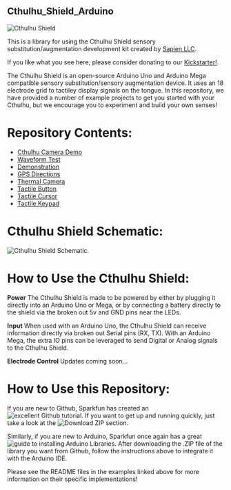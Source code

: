 ## Cthulhu_Shield_Arduino

![Cthulhu Shield](https://ksr-ugc.imgix.net/assets/023/898/915/445716db19d7a5d34502a584e91812b8_original.gif?ixlib=rb-1.1.0&w=680&fit=max&v=1548532149&auto=format&gif-q=50&q=92&s=bc67d6bd83fecd3067255431a1aef305)

This is a library for using the Cthulhu Shield sensory substitution/augmentation development kit created by [Sapien LLC](http://sapienllc.com/). 

If you like what you see here, please consider donating to our [Kickstarter!](https://www.kickstarter.com/).

The Cthulhu Shield is an open-source Arduino Uno and Arduino Mega compatible sensory substitution/sensory augmentation device. It uses an 18 electrode grid to tactiley display signals on the tongue. In this repository, we have provided a number of example projects to get you started with your Cthulhu, but we encourage you to experiment and build your own senses!

# Repository Contents:

* [Cthulhu Camera Demo](https://github.com/SapienLLCdev/Cthulhu/tree/master/Android%20Examples/CthulhuCameraDemo)
* [Waveform Test](https://github.com/SapienLLCdev/Cthulhu/tree/master/examples/check_waveform_test_function)
* [Demonstration](https://github.com/SapienLLCdev/Cthulhu/tree/master/examples/demonstration_example)
* [GPS Directions](https://github.com/SapienLLCdev/Cthulhu/tree/master/examples/directions_example)
* [Thermal Camera](https://github.com/SapienLLCdev/Cthulhu/tree/master/examples/mega_heat_cam_with_shield)
* [Tactile Button](https://github.com/SapienLLCdev/Cthulhu/tree/master/examples/tactile_button_example)
* [Tactile Cursor](https://github.com/SapienLLCdev/Cthulhu/tree/master/examples/tactile_cursor)
* [Tactile Keypad](https://github.com/SapienLLCdev/Cthulhu/tree/master/examples/tactile_keypad)

# Cthulhu Shield Schematic:

![Cthulhu Shield Schematic](https://github.com/SapienLLCdev/Cthulhu/blob/master/Cthulhu_Shield_Rev2e.jpg).

# How to Use the Cthulhu Shield:

**Power**
The Cthulhu Shield is made to be powered by either by plugging it directly into an Arduino Uno or Mega, or by connecting a battery directly to the shield via the broken out 5v and GND pins near the LEDs. 

**Input**
When used with an Arduino Uno, the Cthulhu Shield can receive information directly via broken out Serial pins (RX, TX). With an Arduino Mega, the extra IO pins can be leveraged to send Digital or Analog signals to the Cthulhu Shield. 

**Electrode Control**
Updates coming soon...

# How to Use this Repository:

If you are new to Github, Sparkfun has created an ![excellent Github tutorial](https://learn.sparkfun.com/tutorials/using-github/all). If you want to get up and running quickly, just take a look at the ![Download ZIP](https://learn.sparkfun.com/tutorials/using-github/all#download-zip) section.

Similarly, if you are new to Arduino, Sparkfun once again has a great ![guide to installing Arduino Libraries](https://learn.sparkfun.com/tutorials/installing-an-arduino-library). After downloading the .ZIP file of the library you want from Github, follow the instructions above to integrate it with the Arduino IDE.

Please see the README files in the examples linked above for more information on their specific implementations!
